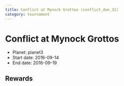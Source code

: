 ```yaml
---
title: Conflict at Mynock Grottos (conflict_dan_31)
category: tournament
---
```

# Conflict at Mynock Grottos

  * Planet: planet3
  * Start date: 2016-09-14
  * End date: 2016-09-19

## Rewards


